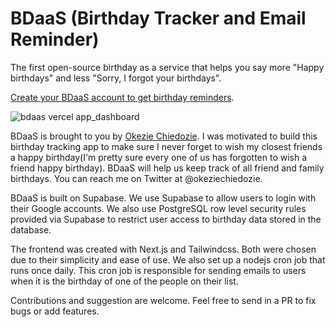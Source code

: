# BDaaS (Birthday Tracker and Email Reminder)

The first open-source birthday as a service that helps you say  more "Happy birthdays" and less "Sorry, I forgot your birthdays".

[Create your BDaaS account to get birthday reminders](https://bdaas.vercel.app).

![bdaas vercel app_dashboard](https://user-images.githubusercontent.com/53785400/136712636-cc6a7fce-215e-44bf-8c58-e0e1fe3bcf6a.png)


BDaaS is brought to you by [Okezie Chiedozie](https://github.com/okezieuc). I was motivated to build this birthday tracking app to make sure I never forget to wish my closest friends a happy birthday(I'm pretty sure every one of us has forgotten to wish a friend happy birthday). BDaaS will help us keep track of all friend and family birthdays. You can reach me on Twitter at @okeziechiedozie.

BDaaS is built on Supabase. We use Supabase to allow users to login with their Google accounts. We also use PostgreSQL row level security rules provided via Supabase to restrict user access to birthday data stored in the database.

The frontend was created with Next.js and Tailwindcss. Both were chosen due to their simplicity and ease of use. We also set up a nodejs cron job that runs once daily. This cron job is responsible for sending emails to users when it is the birthday of one of the people on their list.

Contributions and suggestion are welcome. Feel free to send in a PR to fix bugs or add features.
